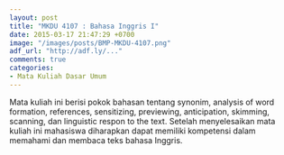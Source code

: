 ```yaml
---
layout: post
title: "MKDU 4107 : Bahasa Inggris I"
date: 2015-03-17 21:47:29 +0700
image: "/images/posts/BMP-MKDU-4107.png"
adf_url: "http://adf.ly/..."
comments: true
categories: 
- Mata Kuliah Dasar Umum
---
```

Mata kuliah ini berisi pokok bahasan tentang synonim, analysis of word formation, references, sensitizing, previewing, anticipation, skimming, scanning, dan linguistic respon to the text. Setelah menyelesaikan mata kuliah ini mahasiswa diharapkan dapat memiliki kompetensi dalam memahami dan membaca teks bahasa Inggris.
